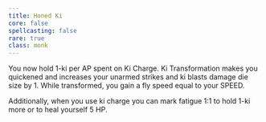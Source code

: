 ```yaml
---
title: Honed Ki
core: false
spellcasting: false
rare: true
class: monk
---
```

You now hold 1-ki per AP spent on Ki Charge. Ki Transformation makes you quickened and increases your unarmed strikes and ki blasts damage die size by 1. While transformed, you gain a fly speed equal to your SPEED.

Additionally, when you use ki charge you can mark fatigue 1:1 to hold 1-ki more or to heal yourself 5 HP.
